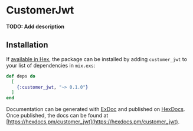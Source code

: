 # CustomerJwt

**TODO: Add description**

## Installation

If [available in Hex](https://hex.pm/docs/publish), the package can be installed
by adding `customer_jwt` to your list of dependencies in `mix.exs`:

```elixir
def deps do
  [
    {:customer_jwt, "~> 0.1.0"}
  ]
end
```

Documentation can be generated with [ExDoc](https://github.com/elixir-lang/ex_doc)
and published on [HexDocs](https://hexdocs.pm). Once published, the docs can
be found at [https://hexdocs.pm/customer_jwt](https://hexdocs.pm/customer_jwt).

